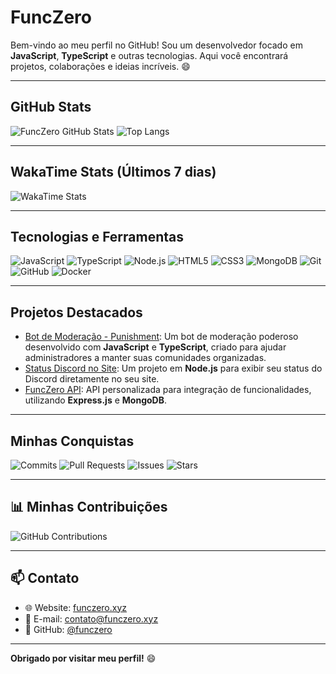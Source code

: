 # FuncZero

Bem-vindo ao meu perfil no GitHub! Sou um desenvolvedor focado em **JavaScript**, **TypeScript** e outras tecnologias. Aqui você encontrará projetos, colaborações e ideias incríveis. 😄

---

## GitHub Stats
![FuncZero GitHub Stats](https://github-readme-stats.vercel.app/api?username=funczero&show_icons=true&theme=dark&hide_border=true&count_private=true)
![Top Langs](https://github-readme-stats.vercel.app/api/top-langs/?username=funczero&layout=compact&theme=dark&hide_border=true)

---

## WakaTime Stats (Últimos 7 dias)
<!-- Substitua "seu-usuario-wakatime" pelo seu nome de usuário do WakaTime -->
![WakaTime Stats](https://github-readme-stats.vercel.app/api/wakatime?username=seu-usuario-wakatime&theme=dark&hide_border=true)

---

## Tecnologias e Ferramentas
![JavaScript](https://img.shields.io/badge/JavaScript-F7DF1E?logo=javascript&logoColor=black&style=for-the-badge)
![TypeScript](https://img.shields.io/badge/TypeScript-3178C6?logo=typescript&logoColor=white&style=for-the-badge)
![Node.js](https://img.shields.io/badge/Node.js-339933?logo=node.js&logoColor=white&style=for-the-badge)
![HTML5](https://img.shields.io/badge/HTML5-E34F26?logo=html5&logoColor=white&style=for-the-badge)
![CSS3](https://img.shields.io/badge/CSS3-1572B6?logo=css3&logoColor=white&style=for-the-badge)
![MongoDB](https://img.shields.io/badge/MongoDB-47A248?logo=mongodb&logoColor=white&style=for-the-badge)
![Git](https://img.shields.io/badge/Git-F05032?logo=git&logoColor=white&style=for-the-badge)
![GitHub](https://img.shields.io/badge/GitHub-181717?logo=github&logoColor=white&style=for-the-badge)
![Docker](https://img.shields.io/badge/Docker-2496ED?logo=docker&logoColor=white&style=for-the-badge)

---

## Projetos Destacados
- [Bot de Moderação - Punishment](https://github.com/funczero/punishment): Um bot de moderação poderoso desenvolvido com **JavaScript** e **TypeScript**, criado para ajudar administradores a manter suas comunidades organizadas.
- [Status Discord no Site](https://github.com/funczero/status-discord): Um projeto em **Node.js** para exibir seu status do Discord diretamente no seu site.
- [FuncZero API](https://github.com/funczero/funczero-api): API personalizada para integração de funcionalidades, utilizando **Express.js** e **MongoDB**.

---

## Minhas Conquistas
![Commits](https://img.shields.io/badge/Commits-6.7k-green?style=flat)
![Pull Requests](https://img.shields.io/badge/PRs-370-blue?style=flat)
![Issues](https://img.shields.io/badge/Issues-49-orange?style=flat)
![Stars](https://img.shields.io/badge/Stars-20-yellow?style=flat)

---

## 📊 Minhas Contribuições
![GitHub Contributions](https://github-readme-streak-stats.herokuapp.com/?user=funczero&theme=dark&hide_border=true)

---

## 📫 Contato
- 🌐 Website: [funczero.xyz](https://funczero.xyz)
- 📧 E-mail: [contato@funczero.xyz](mailto:contato@funczero.xyz)
- 🐙 GitHub: [@funczero](https://github.com/funczero)

---

**Obrigado por visitar meu perfil!** 😄
